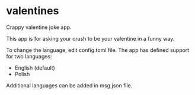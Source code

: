 # valentines

Crappy valentine joke app.

This app is for asking your crush to be your valentine in a funny way.

To change the language, edit config.toml file.
The app has defined support for two languages:
- English (default)
- Polish

Additional languages can be added in msg.json file.
